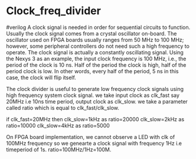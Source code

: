 # Clock_freq_divider
#verilog
A clock signal is needed in order for sequential circuits to function. Usually the clock signal comes from a crystal oscillator on-board. The oscillator used on FPGA boards usually ranges from 50 MHz to 100 MHz; however, some peripheral controllers do not need such a high frequency to operate.
The clock signal is actually a constantly oscillating signal. Using the Nexys 3 as an example, the input clock frequency is 100 MHz, i.e., the period of the clock is 10 ns. Half of the period the clock is high, half of the period clock is low. In other words, every half of the period, 5 ns in this case, the clock will flip itself.

The clock divider is useful to generate low frequency clock signals using high frequency system clock signal.
we take input clock as clk_fast say 20MHz i.e 10ns time period, output clock as clk_slow.
we take a parameter called ratio which is equal to clk_fast/clk_slow.

if clk_fast=20MHz then clk_slow=1kHz as ratio=20000
clk_slow=2kHz as ratio=10000
clk_slow=4kHz as ratio=5000

On FPGA board implementation, we cannot observe a LED with clk of 100MHz frequency so we genearte a clock signal with frequency 1Hz i.e timeperiod of 1s.
ratio=100MHz/1Hz=100M.
